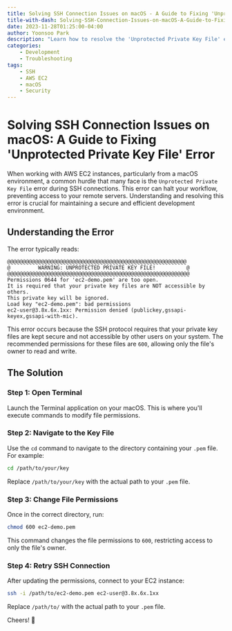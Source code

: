 ```yaml
---
title: Solving SSH Connection Issues on macOS - A Guide to Fixing 'Unprotected Private Key File' Error
title-with-dash: Solving-SSH-Connection-Issues-on-macOS-A-Guide-to-Fixing-Unprotected-Private-Key-File-Error
date: 2023-11-28T01:25:00-04:00
author: Yoonsoo Park
description: "Learn how to resolve the 'Unprotected Private Key File' error on macOS when connecting to an EC2 instance via SSH."
categories:
    - Development
    - Troubleshooting
tags:
    - SSH
    - AWS EC2
    - macOS
    - Security
---
```


# Solving SSH Connection Issues on macOS: A Guide to Fixing 'Unprotected Private Key File' Error

When working with AWS EC2 instances, particularly from a macOS environment, a common hurdle that many face is the `Unprotected Private Key File` error during SSH connections. This error can halt your workflow, preventing access to your remote servers. Understanding and resolving this error is crucial for maintaining a secure and efficient development environment.

## Understanding the Error

The error typically reads:

```
@@@@@@@@@@@@@@@@@@@@@@@@@@@@@@@@@@@@@@@@@@@@@@@@@@@@@@@@@@
@         WARNING: UNPROTECTED PRIVATE KEY FILE!          @
@@@@@@@@@@@@@@@@@@@@@@@@@@@@@@@@@@@@@@@@@@@@@@@@@@@@@@@@@@@
Permissions 0644 for 'ec2-demo.pem' are too open.
It is required that your private key files are NOT accessible by others.
This private key will be ignored.
Load key "ec2-demo.pem": bad permissions
ec2-user@3.8x.6x.1xx: Permission denied (publickey,gssapi-keyex,gssapi-with-mic).
```

This error occurs because the SSH protocol requires that your private key files are kept secure and not accessible by other users on your system. The recommended permissions for these files are `600`, allowing only the file's owner to read and write.

## The Solution

### Step 1: Open Terminal

Launch the Terminal application on your macOS. This is where you'll execute commands to modify file permissions.

### Step 2: Navigate to the Key File

Use the `cd` command to navigate to the directory containing your `.pem` file. For example:

```bash
cd /path/to/your/key
```

Replace `/path/to/your/key` with the actual path to your `.pem` file.

### Step 3: Change File Permissions

Once in the correct directory, run:

```bash
chmod 600 ec2-demo.pem
```

This command changes the file permissions to `600`, restricting access to only the file's owner.

### Step 4: Retry SSH Connection

After updating the permissions, connect to your EC2 instance:

```bash
ssh -i /path/to/ec2-demo.pem ec2-user@3.8x.6x.1xx
```

Replace `/path/to/` with the actual path to your `.pem` file.

Cheers! 🍺
